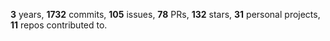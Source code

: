 **3** years, **1732** commits, **105** issues, **78** PRs, **132** stars, **31** personal projects, **11** repos contributed to.
